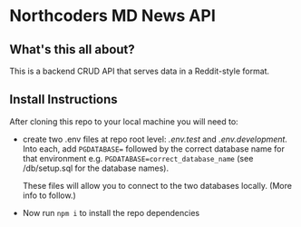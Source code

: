 # Northcoders MD News API

## What's this all about?

This is a backend CRUD API that serves data in a Reddit-style format.

## Install Instructions

After cloning this repo to your local machine you will need to:

- create two .env files at repo root level: _.env.test_ and _.env.development._ Into each, add `PGDATABASE=` followed by the correct database name for that environment e.g. `PGDATABASE=correct_database_name` (see /db/setup.sql for the database names).

  These files will allow you to connect to the two databases locally. (More info to follow.)

- Now run `npm i` to install the repo dependencies
